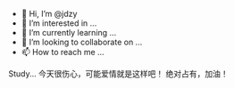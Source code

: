 - 👋 Hi, I’m @jdzy
- 👀 I’m interested in ...
- 🌱 I’m currently learning ...
- 💞️ I’m looking to collaborate on ...
- 📫 How to reach me ...

Study...
今天很伤心，可能爱情就是这样吧！
绝对占有，加油！
<!---
jdzy/jdzy is a ✨ special ✨ repository because its `README.md` (this file) appears on your GitHub profile.
You can click the Preview link to take a look at your changes.
--->
